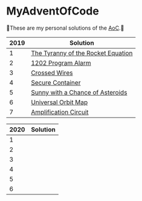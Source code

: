 # MyAdventOfCode
:santa:These are my personal solutions of the [AoC](https://adventofcode.com).:christmas_tree:

| 2019  |  Solution |
|---|---|
|1   | [The Tyranny of the Rocket Equation](https://github.com/ndrep/advent-of-code/tree/main/2019/1)  |   
|2   | [1202 Program Alarm](https://github.com/ndrep/advent-of-code/tree/main/2019/2)  |   
|3   |  [Crossed Wires](https://github.com/ndrep/advent-of-code/tree/main/2019/3) |   
|4   |  [Secure Container](https://github.com/ndrep/advent-of-code/tree/main/2019/4) |   
|5   |  [Sunny with a Chance of Asteroids](https://github.com/ndrep/advent-of-code/tree/main/2019/5) |   
|6   |  [Universal Orbit Map](https://github.com/ndrep/advent-of-code/tree/main/2019/6) |   
|7   |  [Amplification Circuit](https://adventofcode.com/2019/day/7) |


| 2020  |  Solution |
|---|---|
|1   |  |   
|2   |   |   
|3   |   |   
|4   |   |   
|5   |   |   
|6   |   |  
 
